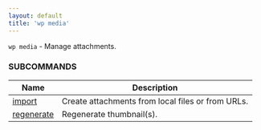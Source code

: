 ```yaml
---
layout: default
title: 'wp media'
---
```


`wp media` - Manage attachments.



### SUBCOMMANDS

<table>
	<thead>
	<tr>
		<th>Name</th>
		<th>Description</th>
	</tr>
	</thead>
	<tbody>
		<tr>
			<td><a href="/commands/media/import">import</a></td>
			<td>Create attachments from local files or from URLs.</td>
		</tr>
		<tr>
			<td><a href="/commands/media/regenerate">regenerate</a></td>
			<td>Regenerate thumbnail(s).</td>
		</tr>
	</tbody>
</table>
